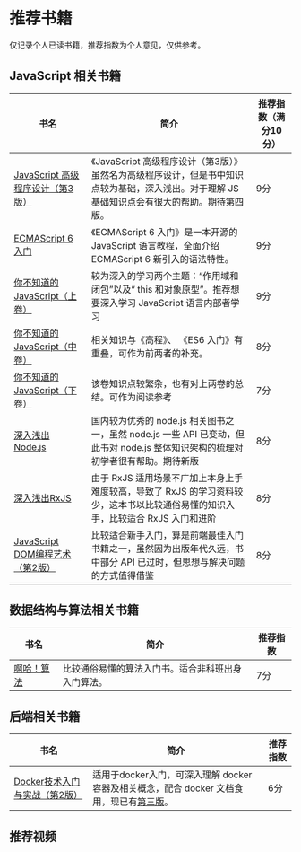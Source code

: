 # 推荐书籍

仅记录个人已读书籍，推荐指数为个人意见，仅供参考。

## JavaScript 相关书籍

| 书名 | 简介 | 推荐指数（满分10分） |
|-|-|-|
| [JavaScript 高级程序设计（第3版）](https://book.douban.com/subject/10546125/) |《JavaScript 高级程序设计（第3版）》虽然名为高级程序设计，但是书中知识点较为基础，深入浅出。对于理解 JS 基础知识点会有很大的帮助。期待第四版。 | 9分                                     
| [ECMAScript 6 入门](http://es6.ruanyifeng.com/) | 《ECMAScript 6 入门》是一本开源的 JavaScript 语言教程，全面介绍 ECMAScript 6 新引入的语法特性。 | 9分
| [你不知道的 JavaScript（上卷）](https://book.douban.com/subject/26351021/) | 较为深入的学习两个主题：“作用域和闭包”以及“ this 和对象原型”。推荐想要深入学习 JavaScript 语言内部者学习 | 9分
| [你不知道的 JavaScript（中卷）](https://book.douban.com/subject/26854244/) | 相关知识与《高程》、 《ES6 入门》有重叠，可作为前两者的补充。 | 8分
| [你不知道的 JavaScript（下卷）](https://book.douban.com/subject/27620408/) | 该卷知识点较繁杂，也有对上两卷的总结。可作为阅读参考 | 7分
| [深入浅出 Node.js](https://book.douban.com/subject/25768396/) | 国内较为优秀的 node.js 相关图书之一，虽然 node.js 一些 API 已变动，但此书对 node.js 整体知识架构的梳理对初学者很有帮助。期待新版 | 8分
| [深入浅出RxJS](https://book.douban.com/subject/30217949/) | 由于 RxJS 适用场景不广加上本身上手难度较高，导致了 RxJS 的学习资料较少，这本书以比较通俗易懂的知识入手，比较适合 RxJS 入门和进阶 | 8分
| [JavaScript DOM编程艺术 （第2版）](https://book.douban.com/subject/6038371/) | 比较适合新手入门，算是前端最佳入门书籍之一，虽然因为出版年代久远，书中部分 API 已过时，但思想与解决问题的方式值得借鉴 | 8分 |

## 数据结构与算法相关书籍

| 书名 | 简介 | 推荐指数 |
|-|-|-|
| [啊哈！算法](https://book.douban.com/subject/25894685/) | 比较通俗易懂的算法入门书。适合非科班出身入门算法。| 7分

## 后端相关书籍

| 书名 | 简介 | 推荐指数 |
|-|-|-|
| [Docker技术入门与实战（第2版）](https://book.douban.com/subject/28489095/) | 适用于docker入门，可深入理解 docker 容器及相关概念，配合 docker 文档食用，现已有[第三版](https://item.jd.com/12453318.html#crumb-wrap)。 | 6分 |

## 推荐视频

